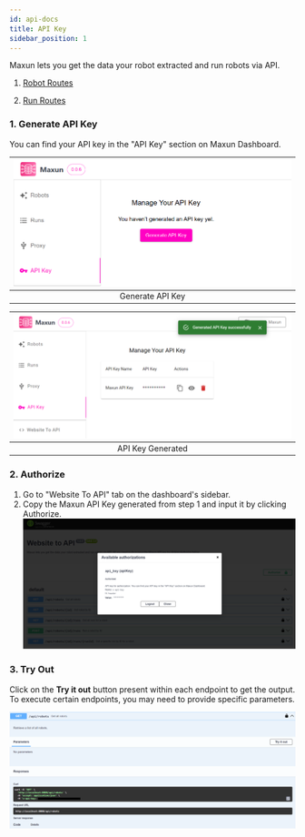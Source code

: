 ```yaml
---
id: api-docs
title: API Key
sidebar_position: 1
---
```


Maxun lets you get the data your robot extracted and run robots via API. 

1. [Robot Routes](./robots.md)

2. [Run Routes](./runs.md)

### 1. Generate API Key
You can find your API key in the "API Key" section on Maxun Dashboard.

![Generate API Key](gen_api_key.png)|
:---:|
|Generate API Key|

![API Key Generated](api_key_success.png)|
:---:|
|API Key Generated|

### 2. Authorize 
1. Go to "Website To API" tab on the dashboard's sidebar.
2. Copy the Maxun API Key generated from step 1 and input it by clicking Authorize.
![Authorize](api_auth.png)

### 3. Try Out 
Click on the **Try it out** button present within each endpoint to get the output. To execute certain endpoints, you may need to provide specific parameters.

![Try it out](try-it-out.png)


